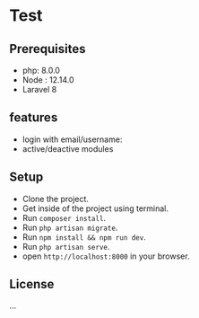 # Test

## Prerequisites

-   php: 8.0.0
-   Node : 12.14.0
-   Laravel 8

## features

-   login with email/username:
-   active/deactive modules

## Setup

-   Clone the project.
-   Get inside of the project using terminal.
-   Run `composer install`.
-   Run `php artisan migrate`.
-   Run `npm install && npm run dev`.
-   Run `php artisan serve`.
-   open `http://localhost:8000` in your browser.

## License

...

